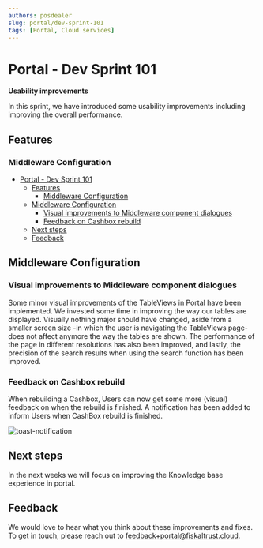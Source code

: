 ```yaml
---
authors: posdealer
slug: portal/dev-sprint-101
tags: [Portal, Cloud services]
---
```


# Portal - Dev Sprint 101
**Usability improvements**

In this sprint, we have introduced some usability improvements including improving the overall performance.

<!--truncate-->

## Features

### Middleware Configuration
- [Portal - Dev Sprint 101](#portal---dev-sprint-101)
  - [Features](#features)
    - [Middleware Configuration](#middleware-configuration)
  - [Middleware Configuration](#middleware-configuration-1)
    - [Visual improvements to Middleware component dialogues](#visual-improvements-to-middleware-component-dialogues)
    - [Feedback on Cashbox rebuild](#feedback-on-cashbox-rebuild)
  - [Next steps](#next-steps)
  - [Feedback](#feedback)

## Middleware Configuration

### Visual improvements to Middleware component dialogues

Some minor visual improvements of the TableViews in Portal have been implemented. We invested some time in improving the way our tables are displayed. Visually nothing major should have changed, aside from a smaller screen size -in which the user is navigating the TableViews page- does not affect anymore the way the tables are shown. The performance of the page in different resolutions has also been improved, and lastly, the precision of the search results when using the search function has been improved.

### Feedback on Cashbox rebuild

When rebuilding a Cashbox, Users can now get some more (visual) feedback on when the rebuild is finished.
A notification has been added to inform Users when CashBox rebuild is finished. 

![toast-notification](images/sprint-101/toast-notification.png)

## Next steps
In the next weeks we will focus on improving the Knowledge base experience in portal.

## Feedback
We would love to hear what you think about these improvements and fixes. To get in touch, please reach out to [feedback+portal@fiskaltrust.cloud](mailto:feedback+portal@fiskaltrust.cloud).



